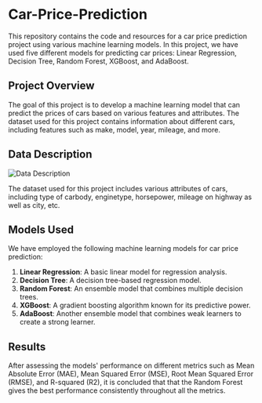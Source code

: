 # Car-Price-Prediction

This repository contains the code and resources for a car price prediction project using various machine learning models. In this project, we have used five different models for predicting car prices: Linear Regression, Decision Tree, Random Forest, XGBoost, and AdaBoost.

## Project Overview

The goal of this project is to develop a machine learning model that can predict the prices of cars based on various features and attributes. The dataset used for this project contains information about different cars, including features such as make, model, year, mileage, and more.

## Data Description

![Data Description](https://imgur.com/ohNoYbA)

The dataset used for this project includes various attributes of cars, including type of carbody, enginetype, horsepower, mileage on highway as well as city, etc.

## Models Used

We have employed the following machine learning models for car price prediction:

1. **Linear Regression**: A basic linear model for regression analysis.
2. **Decision Tree**: A decision tree-based regression model.
3. **Random Forest**: An ensemble model that combines multiple decision trees.
4. **XGBoost**: A gradient boosting algorithm known for its predictive power.
5. **AdaBoost**: Another ensemble model that combines weak learners to create a strong learner.

## Results
After assessing the models' performance on different metrics such as Mean Absolute Error (MAE), Mean Squared Error (MSE), Root Mean Squared Error (RMSE), and R-squared (R2), it is concluded that that the Random Forest gives the best performance consistently throughout all the metrics.
